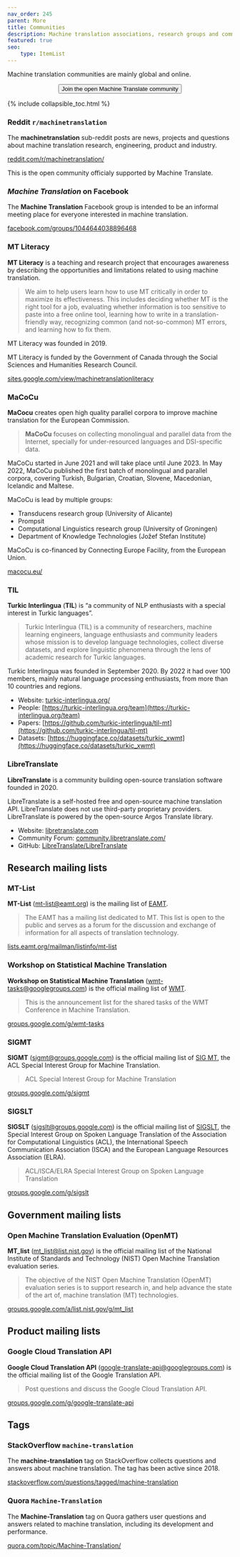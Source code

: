 ```yaml
---
nav_order: 245
parent: More
title: Communities
description: Machine translation associations, research groups and communities
featured: true
seo:
    type: ItemList
---
```


Machine translation communities are mainly global and online.

<center>
    <a href="https://reddit.com/r/machinetranslation" class="no-arrow" target="_blank">
        <button id="airtable-button">
            Join the open Machine Translate community
        </button>
    </a>
</center>

{% include collapsible_toc.html %}

### Reddit `r/machinetranslation`

The **machinetranslation** sub-reddit posts are news, projects and questions about machine translation research, engineering, product and industry.

[reddit.com/r/machinetranslation/](https://www.reddit.com/r/machinetranslation/)

This is the open community officialy supported by Machine Translate.


### *Machine Translation* on Facebook

The **Machine Translation** Facebook group is intended to be an informal meeting place for everyone interested in machine translation.

[facebook.com/groups/1044644038896468](https://www.facebook.com/groups/1044644038896468)


### MT Literacy

**MT Literacy** is a teaching and research project that encourages awareness by describing the opportunities and limitations related to using machine translation.

> We aim to help users learn how to use MT critically in order to maximize its effectiveness. This includes deciding whether MT is the right tool for a job, evaluating whether information is too sensitive to paste into a free online tool, learning how to write in a translation-friendly way, recognizing common (and not-so-common) MT errors, and learning how to fix them.

MT Literacy was founded in 2019.

MT Literacy is funded by the Government of Canada through the Social Sciences and Humanities Research Council.

[sites.google.com/view/machinetranslationliteracy](https://sites.google.com/view/machinetranslationliteracy/)

### MaCoCu

**MaCocu** creates open high quality parallel corpora to improve machine translation for the European Commission.

> **MaCoCu** focuses on collecting monolingual and parallel data from the Internet, specially for under-resourced languages and DSI-specific data.

MaCoCu started in June 2021 and will take place until June 2023.
In May 2022, MaCoCu published the first batch of monolingual and parallel corpora, covering Turkish, Bulgarian, Croatian, Slovene, Macedonian, Icelandic and Maltese.

MaCoCu is lead by multiple groups:
- Transducens research group (University of Alicante)
- Prompsit
- Computational Linguistics research group (University of Groningen)
- Department of Knowledge Technologies (Jožef Stefan Institute)

MaCoCu is co-financed by Connecting Europe Facility, from the European Union.

[macocu.eu/](https://macocu.eu)


### TIL

**Turkic Interlingua** (**TIL**) is “a community of NLP enthusiasts with a special interest in Turkic languages”.

> Turkic Interlingua (TIL) is a community of researchers, machine learning engineers, language enthusiasts and community leaders whose mission is to develop language technologies, collect diverse datasets, and explore linguistic phenomena through the lens of academic research for Turkic languages.

Turkic Interlingua was founded in September 2020.
By 2022 it had over 100 members, mainly natural language processing enthusiasts, from more than 10 countries and regions.

- Website: [turkic-interlingua.org/](https://turkic-interlingua.org/)
- People: [https://turkic-interlingua.org/team](https://turkic-interlingua.org/team)
- Papers: [https://github.com/turkic-interlingua/til-mt](https://github.com/turkic-interlingua/til-mt)
- Datasets: [https://huggingface.co/datasets/turkic_xwmt](https://huggingface.co/datasets/turkic_xwmt)

### LibreTranslate

**LibreTranslate** is a community building open-source translation software founded in 2020.

LibreTranslate is a self-hosted free and open-source machine translation API.
LibreTranslate does not use third-party proprietary providers.
LibreTranslate is powered by the open-source Argos Translate library.

- Website: [libretranslate.com](https://libretranslate.com/)
- Community Forum: [community.libretranslate.com/](https://community.libretranslate.com/)
- GitHub: [LibreTranslate/LibreTranslate](https://github.com/LibreTranslate/LibreTranslate)

## Research mailing lists

### MT-List

**MT-List** (mt-list@eamt.org) is the mailing list of [EAMT](/associations/eamt.md).

> The EAMT has a mailing list dedicated to MT. This list is open to the public and serves as a forum for the discussion and exchange of information for all aspects of translation technology.

[lists.eamt.org/mailman/listinfo/mt-list](https://lists.eamt.org/mailman/listinfo/mt-list)


### Workshop on Statistical Machine Translation

**Workshop on Statistical Machine Translation** (wmt-tasks@googlegroups.com) is the official mailing list of [WMT](/associations/wmt.md).

> This is the announcement list for the shared tasks of the WMT Conference in Machine Translation.

[groups.google.com/g/wmt-tasks](https://groups.google.com/g/wmt-tasks)


### SIGMT

**SIGMT** (sigmt@groups.google.com) is the official mailing list of [SIG MT](/associations/sigmt.md), the ACL Special Interest Group for Machine Translation.

> ACL Special Interest Group for Machine Translation

[groups.google.com/g/sigmt](https://groups.google.com/g/sigmt)


### SIGSLT

**SIGSLT** (sigslt@groups.google.com) is the official mailing list of [SIGSLT](/associations/sigslt.md), the Special Interest Group on Spoken Language Translation of the Association for Computational Linguistics (ACL), the International Speech Communication Association (ISCA) and the European Language Resources Association (ELRA).

> ACL/ISCA/ELRA Special Interest Group on Spoken Language Translation

[groups.google.com/g/sigslt](https://groups.google.com/g/sigslt)


## Government mailing lists

### Open Machine Translation Evaluation (OpenMT)

**MT_list** (mt_list@list.nist.gov) is the official mailing list of the National Institute of Standards and Technology (NIST) Open Machine Translation evaluation series.

> The objective of the NIST Open Machine Translation (OpenMT) evaluation series is to support research in, and help advance the state of the art of, machine translation (MT) technologies.

[groups.google.com/a/list.nist.gov/g/mt_list](https://groups.google.com/a/list.nist.gov/g/mt_list)


## Product mailing lists

### Google Cloud Translation API

**Google Cloud Translation API** (google-translate-api@googlegroups.com) is the official mailing list of the Google Translation API.

> Post questions and discuss the Google Cloud Translation API.

[groups.google.com/g/google-translate-api](https://groups.google.com/g/google-translate-api)


## Tags

### StackOverflow `machine-translation`

The **machine-translation** tag on StackOverflow collects questions and answers about machine translation.
The tag has been active since 2018.

[stackoverflow.com/questions/tagged/machine-translation](https://stackoverflow.com/questions/tagged/machine-translation)


### Quora `Machine-Translation`

The **Machine-Translation** tag on Quora gathers user questions and answers related to machine translation, including its development and performance.

[quora.com/topic/Machine-Translation/](https://www.quora.com/topic/Machine-Translation/)


